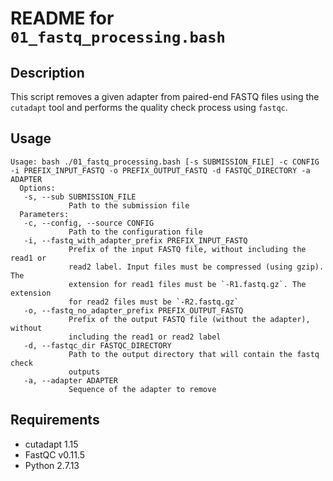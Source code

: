 README for ``01_fastq_processing.bash``
=======================================

Description
-----------

This script removes a given adapter from paired-end FASTQ files using the ``cutadapt`` tool and performs the quality check process using ``fastqc``.


Usage
-----

```
Usage: bash ./01_fastq_processing.bash [-s SUBMISSION_FILE] -c CONFIG -i PREFIX_INPUT_FASTQ -o PREFIX_OUTPUT_FASTQ -d FASTQC_DIRECTORY -a ADAPTER 
  Options:
   -s, --sub SUBMISSION_FILE
             Path to the submission file
  Parameters:
   -c, --config, --source CONFIG
             Path to the configuration file
   -i, --fastq_with_adapter_prefix PREFIX_INPUT_FASTQ
             Prefix of the input FASTQ file, without including the read1 or 
             read2 label. Input files must be compressed (using gzip). The 
             extension for read1 files must be `-R1.fastq.gz`. The extension 
             for read2 files must be `-R2.fastq.gz`
   -o, --fastq_no_adapter_prefix PREFIX_OUTPUT_FASTQ
             Prefix of the output FASTQ file (without the adapter), without 
             including the read1 or read2 label
   -d, --fastqc_dir FASTQC_DIRECTORY
             Path to the output directory that will contain the fastq check 
             outputs
   -a, --adapter ADAPTER
             Sequence of the adapter to remove
```


Requirements
------------

* cutadapt 1.15
* FastQC v0.11.5
* Python 2.7.13

